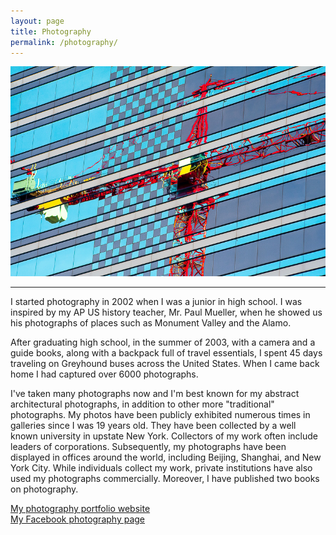 ```yaml
---
layout: page
title: Photography
permalink: /photography/
---
```

<div class="post">
  <div class="center">
    <img src="/assets/images/photography.jpg" alt="Hiatt Zhao photography">
  </div>
  <hr>
  <p>I started photography in 2002 when I was a junior in high school. I was inspired by my AP US history teacher, Mr. Paul Mueller, when he showed us his photographs of places such as Monument Valley and the Alamo.</p>
  <p>After graduating high school, in the summer of 2003, with a camera and a guide books, along with a backpack full of travel essentials, I spent 45 days traveling on Greyhound buses across the United States. When I came back home I had captured over 6000 photographs.</p>
  <p>I've taken many photographs now and I'm best known for my abstract architectural photographs, in addition to other more "traditional" photographs. My photos have been publicly exhibited numerous times in galleries since I was 19 years old. They have been collected by a well known university in upstate New York. Collectors of my work often include leaders of corporations. Subsequently, my photographs have been displayed in offices around the world, including Beijing, Shanghai, and New York City. While individuals collect my work, private institutions have also used my photographs commercially. Moreover, I have published two books on photography.</p>

  <div class="center">
    <a class="page-link" href="https://hiattzhaophotography.com" target="_blank">My photography portfolio website <i class="fa fa-external-link"></i></a>
  </div>
  <div class="center">
    <a class="page-link" href="https://www.facebook.com/hiattzhaophotography" target="_blank">My Facebook photography page <i class="fa fa-external-link"></i></a>
  </div>
</div>